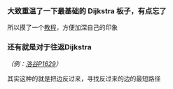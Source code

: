 ### 大致重温了一下最基础的 Dijkstra 板子，有点忘了

所以摸了一个[教程](../battlefield/Dijkstra堆优化.md)，方便加深自己的印象

### 还有就是对于往返Dijkstra
*（例：[洛谷P1629](https://www.luogu.com.cn/problem/P1629)）*

其实这种的就是把边反过来，寻找反过来的边的最短路径
